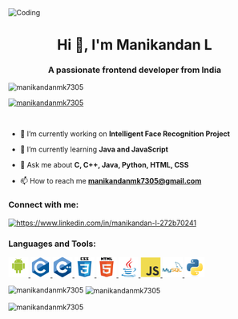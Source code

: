 <div style="display:flex;">
<img padding = "50px" align="center" alt="Coding" src="https://github.com/manikandanmk7305/manikandanmk7305/assets/128012731/2d07d992-b458-40e1-babf-3f4d1f116ff3"><br>
</div>
  <h1 align="center">Hi 👋, I'm Manikandan L</h1>
<h3 align="center">A passionate frontend developer from India</h3>
<p align="left"> <img src="https://komarev.com/ghpvc/?username=manikandanmk7305&label=Profile%20views&color=0e75b6&style=flat" alt="manikandanmk7305" /> </p>

<p align="left"> <a href="https://github.com/ryo-ma/github-profile-trophy"><img src="https://github-profile-trophy.vercel.app/?username=manikandanmk7305" alt="manikandanmk7305" /></a> </p>

<p align="left"> <a href="https://twitter.com/" target="blank"><img src="https://img.shields.io/twitter/follow/?logo=twitter&style=for-the-badge" alt="" /></a> </p>

- 🔭 I’m currently working on **Intelligent Face Recognition Project**

- 🌱 I’m currently learning **Java and JavaScript**

- 💬 Ask me about **C, C++, Java, Python, HTML, CSS**

- 📫 How to reach me **manikandanmk7305@gmail.com**

<h3 align="left">Connect with me:</h3>
<p align="left">
<a href="https://linkedin.com/in/https://www.linkedin.com/in/manikandan-l-272b70241" target="blank"><img align="center" src="https://raw.githubusercontent.com/rahuldkjain/github-profile-readme-generator/master/src/images/icons/Social/linked-in-alt.svg" alt="https://www.linkedin.com/in/manikandan-l-272b70241" height="30" width="40" /></a>
</p>

<h3 align="left">Languages and Tools:</h3>
<p align="left"> <a href="https://developer.android.com" target="_blank" rel="noreferrer"> <img src="https://raw.githubusercontent.com/devicons/devicon/master/icons/android/android-original-wordmark.svg" alt="android" width="40" height="40"/> </a> <a href="https://www.cprogramming.com/" target="_blank" rel="noreferrer"> <img src="https://raw.githubusercontent.com/devicons/devicon/master/icons/c/c-original.svg" alt="c" width="40" height="40"/> </a> <a href="https://www.w3schools.com/cpp/" target="_blank" rel="noreferrer"> <img src="https://raw.githubusercontent.com/devicons/devicon/master/icons/cplusplus/cplusplus-original.svg" alt="cplusplus" width="40" height="40"/> </a> <a href="https://www.w3schools.com/css/" target="_blank" rel="noreferrer"> <img src="https://raw.githubusercontent.com/devicons/devicon/master/icons/css3/css3-original-wordmark.svg" alt="css3" width="40" height="40"/> </a> <a href="https://www.w3.org/html/" target="_blank" rel="noreferrer"> <img src="https://raw.githubusercontent.com/devicons/devicon/master/icons/html5/html5-original-wordmark.svg" alt="html5" width="40" height="40"/> </a> <a href="https://www.java.com" target="_blank" rel="noreferrer"> <img src="https://raw.githubusercontent.com/devicons/devicon/master/icons/java/java-original.svg" alt="java" width="40" height="40"/> </a> <a href="https://developer.mozilla.org/en-US/docs/Web/JavaScript" target="_blank" rel="noreferrer"> <img src="https://raw.githubusercontent.com/devicons/devicon/master/icons/javascript/javascript-original.svg" alt="javascript" width="40" height="40"/> </a> <a href="https://www.mysql.com/" target="_blank" rel="noreferrer"> <img src="https://raw.githubusercontent.com/devicons/devicon/master/icons/mysql/mysql-original-wordmark.svg" alt="mysql" width="40" height="40"/> </a> <a href="https://www.python.org" target="_blank" rel="noreferrer"> <img src="https://raw.githubusercontent.com/devicons/devicon/master/icons/python/python-original.svg" alt="python" width="40" height="40"/> </a> </p>

<p><img align="left" src="https://github-readme-stats.vercel.app/api/top-langs?username=manikandanmk7305&show_icons=true&locale=en&layout=compact" alt="manikandanmk7305" /></p>

<p>&nbsp;<img align="center" src="https://github-readme-stats.vercel.app/api?username=manikandanmk7305&show_icons=true&locale=en" alt="manikandanmk7305" /></p>

<p><img align="center" src="https://github-readme-streak-stats.herokuapp.com/?user=manikandanmk7305&" alt="manikandanmk7305" /></p>
